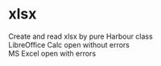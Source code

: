 # xlsx
Create and read xlsx by pure Harbour class  
LibreOffice Calc open without errors  
MS Excel open with errors
